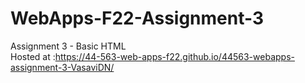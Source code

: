 # WebApps-F22-Assignment-3
Assignment 3 - Basic HTML
<br>Hosted at :<https://44-563-web-apps-f22.github.io/44563-webapps-assignment-3-VasaviDN/>